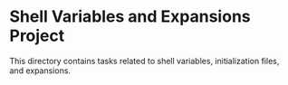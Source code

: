 # Shell Variables and Expansions Project
This directory contains tasks related to shell variables, initialization files, and expansions.
